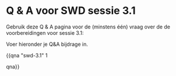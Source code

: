# Q & A voor SWD sessie 3.1

Gebruik deze Q & A pagina voor de (minstens één) vraag over de de voorbereidingen voor sessie 3.1:

Voer hieronder je Q&A bijdrage in.

{{qna "swd-3.1" 1

qna}}